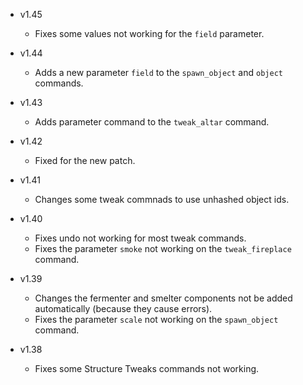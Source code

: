 - v1.45
  - Fixes some values not working for the `field` parameter.

- v1.44
  - Adds a new parameter `field` to the `spawn_object` and `object` commands.

- v1.43
  - Adds parameter command to the `tweak_altar` command.

- v1.42
  - Fixed for the new patch.

- v1.41
  - Changes some tweak commnads to use unhashed object ids.

- v1.40
  - Fixes undo not working for most tweak commands.
  - Fixes the parameter `smoke` not working on the `tweak_fireplace` command.

- v1.39
  - Changes the fermenter and smelter components not be added automatically (because they cause errors).
  - Fixes the parameter `scale` not working on the `spawn_object` command.

- v1.38
  - Fixes some Structure Tweaks commands not working.
